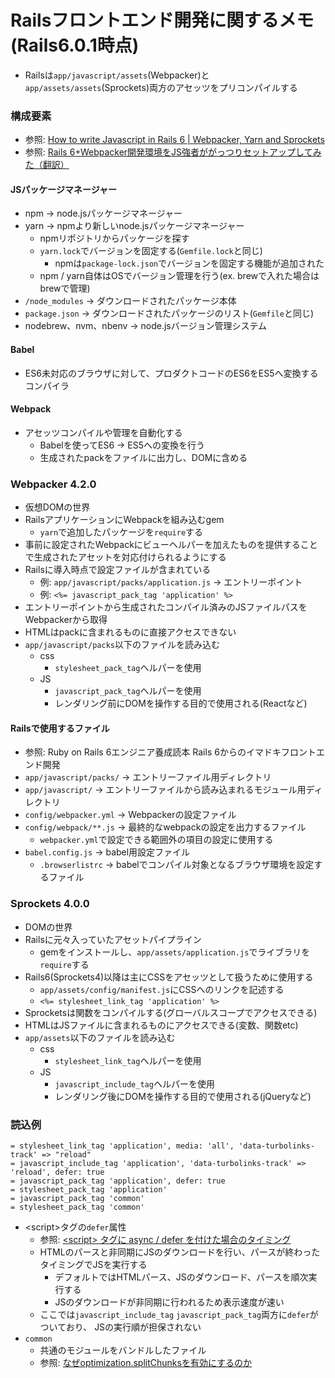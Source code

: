 # Railsフロントエンド開発に関するメモ(Rails6.0.1時点)
- Railsは`app/javascript/assets`(Webpacker)と`app/assets/assets`(Sprockets)両方のアセッツをプリコンパイルする

### 構成要素
- 参照: [How to write Javascript in Rails 6 | Webpacker, Yarn and Sprockets](https://blog.capsens.eu/how-to-write-javascript-in-rails-6-webpacker-yarn-and-sprockets-cdf990387463)
- 参照: [Rails 6+Webpacker開発環境をJS強者ががっつりセットアップしてみた（翻訳）](https://techracho.bpsinc.jp/hachi8833/2019_11_28/83678)

#### JSパッケージマネージャー
- npm -> node.jsパッケージマネージャー
- yarn -> npmより新しいnode.jsパッケージマネージャー
  - npmリポジトリからパッケージを探す
  - `yarn.lock`でバージョンを固定する(`Gemfile.lock`と同じ)
    - npmは`package-lock.json`でバージョンを固定する機能が追加された
  - npm / yarn自体はOSでバージョン管理を行う(ex. brewで入れた場合はbrewで管理)
- `/node_modules` -> ダウンロードされたパッケージ本体
- `package.json` -> ダウンロードされたパッケージのリスト(`Gemfile`と同じ)
- nodebrew、nvm、nbenv -> node.jsバージョン管理システム

#### Babel
- ES6未対応のブラウザに対して、プロダクトコードのES6をES5へ変換するコンパイラ

#### Webpack
- アセッツコンパイルや管理を自動化する
  - Babelを使ってES6 -> ES5への変換を行う
  - 生成されたpackをファイルに出力し、DOMに含める

### Webpacker 4.2.0
- 仮想DOMの世界
- RailsアプリケーションにWebpackを組み込むgem
  - `yarn`で追加したパッケージを`require`する
- 事前に設定されたWebpackにビューヘルパーを加えたものを提供することで生成されたアセットを対応付けられるようにする
- Railsに導入時点で設定ファイルが含まれている
  - 例: `app/javascript/packs/application.js` -> エントリーポイント
  - 例: `<%= javascript_pack_tag 'application' %>`
- エントリーポイントから生成されたコンパイル済みのJSファイルパスをWebpackerから取得
- HTMLはpackに含まれるものに直接アクセスできない
- `app/javascript/packs`以下のファイルを読み込む
  - css
    - `stylesheet_pack_tag`ヘルパーを使用
  - JS
    - `javascript_pack_tag`ヘルパーを使用
    - レンダリング前にDOMを操作する目的で使用される(Reactなど)

#### Railsで使用するファイル
- 参照: Ruby on Rails 6エンジニア養成読本 Rails 6からのイマドキフロントエンド開発
- `app/javascript/packs/` -> エントリーファイル用ディレクトリ
- `app/javascript/` -> エントリーファイルから読み込まれるモジュール用ディレクトリ
- `config/webpacker.yml` -> Webpackerの設定ファイル
- `config/webpack/**.js` -> 最終的なwebpackの設定を出力するファイル
  - `webpacker.yml`で設定できる範囲外の項目の設定に使用する
- `babel.config.js` -> babel用設定ファイル
  - `.browserlistrc` -> babelでコンパイル対象となるブラウザ環境を設定するファイル

### Sprockets 4.0.0
- DOMの世界
- Railsに元々入っていたアセットパイプライン
  - gemをインストールし、`app/assets/application.js`でライブラリを`require`する
- Rails6(Sprockets4)以降は主にCSSをアセッツとして扱うために使用する
  - `app/assets/config/manifest.js`にCSSへのリンクを記述する
  - `<%= stylesheet_link_tag 'application' %>`
- Sprocketsは関数をコンパイルする(グローバルスコープでアクセスできる)
- HTMLはJSファイルに含まれるものにアクセスできる(変数、関数etc)
- `app/assets`以下のファイルを読み込む
  - css
    -  `stylesheet_link_tag`ヘルパーを使用
  - JS
    - `javascript_include_tag`ヘルパーを使用
    - レンダリング後にDOMを操作する目的で使用される(jQueryなど)

### 読込例
```haml
= stylesheet_link_tag 'application', media: 'all', 'data-turbolinks-track' => "reload"
= javascript_include_tag 'application', 'data-turbolinks-track' => 'reload', defer: true
= javascript_pack_tag 'application', defer: true
= stylesheet_pack_tag 'application'
= javascript_pack_tag 'common'
= stylesheet_pack_tag 'common'
```
- \<script\>タグの`defer`属性
  - 参照: [\<script\> タグに async / defer を付けた場合のタイミング](https://qiita.com/phanect/items/82c85ea4b8f9c373d684)
  - HTMLのパースと非同期にJSのダウンロードを行い、パースが終わったタイミングでJSを実行する
    - デフォルトではHTMLパース、JSのダウンロード、パースを順次実行する
    - JSのダウンロードが非同期に行われるため表示速度が速い
  - ここでは`javascript_include_tag` `javascript_pack_tag`両方に`defer`がついており、
  JSの実行順が担保されない
- `common`
  - 共通のモジュールをバンドルしたファイル
  - 参照: [なぜoptimization.splitChunksを有効にするのか](https://qiita.com/soarflat/items/1b5aa7163c087a91877d#%E3%81%AA%E3%81%9Coptimizationsplitchunks%E3%82%92%E6%9C%89%E5%8A%B9%E3%81%AB%E3%81%99%E3%82%8B%E3%81%AE%E3%81%8B)

